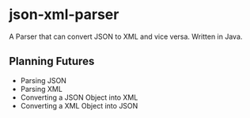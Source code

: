 # json-xml-parser
A Parser that can convert JSON to XML and vice versa. Written in Java.

## Planning Futures

- Parsing JSON
- Parsing XML
- Converting a JSON Object into XML
- Converting a XML Object into JSON

